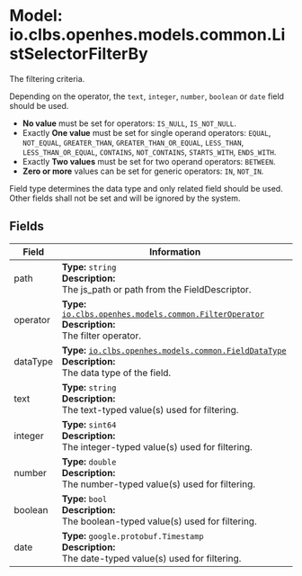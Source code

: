 # Model: io.clbs.openhes.models.common.ListSelectorFilterBy

The filtering criteria.

 Depending on the operator, the `text`, `integer`, `number`, `boolean` or `date` field should be used.
 - **No value** must be set for operators: `IS_NULL`, `IS_NOT_NULL`.
 - Exactly **One value** must be set for single operand operators: `EQUAL`, `NOT_EQUAL`, `GREATER_THAN`, `GREATER_THAN_OR_EQUAL`, `LESS_THAN`, `LESS_THAN_OR_EQUAL`, `CONTAINS`, `NOT_CONTAINS`, `STARTS_WITH`, `ENDS_WITH`.
 - Exactly **Two values** must be set for two operand operators: `BETWEEN`.
 - **Zero or more** values can be set for generic operators: `IN`, `NOT_IN`.

 Field type determines the data type and only related field should be used. Other fields shall not be set and will be ignored by the system.

## Fields

| Field | Information |
| --- | --- |
| path | <b>Type:</b> `string`<br><b>Description:</b><br>The js_path or path from the FieldDescriptor. |
| operator | <b>Type:</b> [`io.clbs.openhes.models.common.FilterOperator`](model-io-clbs-openhes-models-common-filteroperator.md)<br><b>Description:</b><br>The filter operator. |
| dataType | <b>Type:</b> [`io.clbs.openhes.models.common.FieldDataType`](model-io-clbs-openhes-models-common-fielddatatype.md)<br><b>Description:</b><br>The data type of the field. |
| text | <b>Type:</b> `string`<br><b>Description:</b><br>The text-typed value(s) used for filtering. |
| integer | <b>Type:</b> `sint64`<br><b>Description:</b><br>The integer-typed value(s) used for filtering. |
| number | <b>Type:</b> `double`<br><b>Description:</b><br>The number-typed value(s) used for filtering. |
| boolean | <b>Type:</b> `bool`<br><b>Description:</b><br>The boolean-typed value(s) used for filtering. |
| date | <b>Type:</b> `google.protobuf.Timestamp`<br><b>Description:</b><br>The date-typed value(s) used for filtering. |

